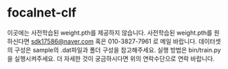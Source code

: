 # focalnet-clf
이곳에는 사전학습된 weight.pth를 제공하지 않습니다.
사전학습된 weight.pth를 원하신다면 sdk17586@naver.com 혹은 010-3827-7961 로 메일 바랍니다.
데이터셋의 구성은 sample의 .dat파일과 폴더 구성을 참고해주세요.
실행 방법은 bin/train.py을 실행시켜주세요. 더 자세한 것이 궁금하시다면 위의 연락수단으로 연락 바랍니다.
